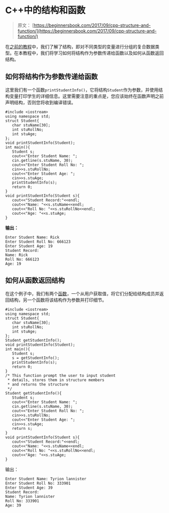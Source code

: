 # C++中的结构和函数

> 原文： [https://beginnersbook.com/2017/09/cpp-structure-and-function/](https://beginnersbook.com/2017/09/cpp-structure-and-function/)

在[之前的教程](https://beginnersbook.com/2017/09/cpp-structures/)中，我们了解了结构，即对不同类型的变量进行分组的复合数据类型。在本教程中，我们将学习如何将结构作为参数传递给函数以及如何从函数返回结构。

## 如何将结构作为参数传递给函数

这里我们有一个函数`printStudentInfo()`，它将结构`Student`作为参数，并使用结构变量打印学生的详细信息。这里需要注意的重点是，您应该始终在函数声明之前声明结构，否则您将收到编译错误。

```
#include <iostream>
using namespace std;
struct Student{
   char stuName[30];
   int stuRollNo;
   int stuAge;
};
void printStudentInfo(Student);
int main(){
   Student s;
   cout<<"Enter Student Name: ";
   cin.getline(s.stuName, 30);
   cout<<"Enter Student Roll No: ";
   cin>>s.stuRollNo;
   cout<<"Enter Student Age: ";
   cin>>s.stuAge;
   printStudentInfo(s);
   return 0;
}
void printStudentInfo(Student s){
   cout<<"Student Record:"<<endl;
   cout<<"Name: "<<s.stuName<<endl;
   cout<<"Roll No: "<<s.stuRollNo<<endl;
   cout<<"Age: "<<s.stuAge;
}
```

**输出：**

```
Enter Student Name: Rick
Enter Student Roll No: 666123
Enter Student Age: 19
Student Record:
Name: Rick
Roll No: 666123
Age: 19
```

## 如何从函数返回结构

在这个例子中，我们有两个[函数](https://beginnersbook.com/2017/08/cpp-functions/)，一个从用户获取值，将它们分配给结构成员并返回结构，另一个函数将该结构作为参数并打印细节。

```
#include <iostream>
using namespace std;
struct Student{
   char stuName[30];
   int stuRollNo;
   int stuAge;
};
Student getStudentInfo();
void printStudentInfo(Student);
int main(){
   Student s;
   s = getStudentInfo();
   printStudentInfo(s);
   return 0;
}
/* This function prompt the user to input student
 * details, stores them in structure members
 * and returns the structure
 */
Student getStudentInfo(){
   Student s;
   cout<<"Enter Student Name: ";
   cin.getline(s.stuName, 30);
   cout<<"Enter Student Roll No: ";
   cin>>s.stuRollNo;
   cout<<"Enter Student Age: ";
   cin>>s.stuAge;
   return s;
}
void printStudentInfo(Student s){
   cout<<"Student Record:"<<endl;
   cout<<"Name: "<<s.stuName<<endl;
   cout<<"Roll No: "<<s.stuRollNo<<endl;
   cout<<"Age: "<<s.stuAge;
}
```

输出：

```
Enter Student Name: Tyrion lannister
Enter Student Roll No: 333901
Enter Student Age: 39
Student Record:
Name: Tyrion lannister
Roll No: 333901
Age: 39
```